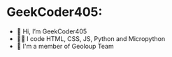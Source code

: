 # GeekCoder405:
- 👋 Hi, I’m GeekCoder405
- 🧑‍💻 I code HTML, CSS, JS, Python and Micropython
- 🏢 I'm a member of Geoloup Team 
